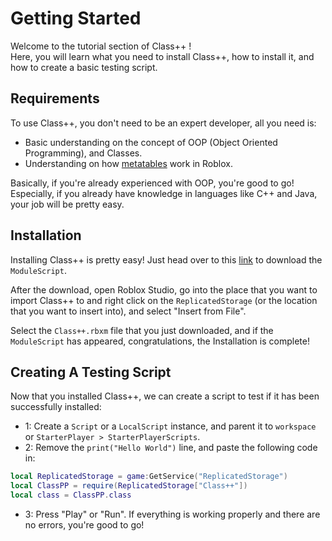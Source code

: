 # Getting Started

Welcome to the tutorial section of Class++ !
<br>
Here, you will learn what you need to install Class++, how to install it, and how to create a basic testing script.

## Requirements

To use Class++, you don't need to be an expert developer, all you need is:

* Basic understanding on the concept of OOP (Object Oriented Programming), and Classes.
* Understanding on how [metatables](https://create.roblox.com/docs/luau/metatables) work in Roblox.

Basically, if you're already experienced with OOP, you're good to go!
<br>
Especially, if you already have knowledge in languages like C++ and Java, your job will be pretty easy.

## Installation

Installing Class++ is pretty easy! Just head over to this [link](https://github.com/TenebrisNoctua/ClassPP/releases/latest) to download the `ModuleScript`.

After the download, open Roblox Studio, go into the place that you want to import Class++ to and right click on the `ReplicatedStorage` (or the location that you want to insert into), and select "Insert from File".

Select the `Class++.rbxm` file that you just downloaded, and if the `ModuleScript` has appeared, congratulations, the Installation is complete!

## Creating A Testing Script

Now that you installed Class++, we can create a script to test if it has been successfully installed:

* 1: Create a `Script` or a `LocalScript` instance, and parent it to `workspace` or `StarterPlayer > StarterPlayerScripts`.
* 2: Remove the `print("Hello World")` line, and paste the following code in:

```lua
local ReplicatedStorage = game:GetService("ReplicatedStorage")
local ClassPP = require(ReplicatedStorage["Class++"])
local class = ClassPP.class
```

* 3: Press "Play" or "Run". If everything is working properly and there are no errors, you're good to go!